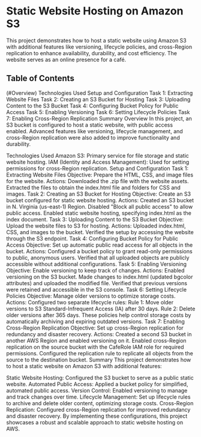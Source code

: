 # Static Website Hosting on Amazon S3

This project demonstrates how to host a static website using Amazon S3 with additional features like versioning, lifecycle policies, and cross-Region replication to enhance availability, durability, and cost efficiency. The website serves as an online presence for a café.

## Table of Contents
(#Overview)
Technologies Used
Setup and Configuration
Task 1: Extracting Website Files
Task 2: Creating an S3 Bucket for Hosting
Task 3: Uploading Content to the S3 Bucket
Task 4: Configuring Bucket Policy for Public Access
Task 5: Enabling Versioning
Task 6: Setting Lifecycle Policies
Task 7: Enabling Cross-Region Replication
Summary
Overview
In this project, an S3 bucket is configured to host a static website, with public access enabled. Advanced features like versioning, lifecycle management, and cross-Region replication were also added to improve functionality and durability.

Technologies Used
Amazon S3: Primary service for file storage and static website hosting.
IAM (Identity and Access Management): Used for setting permissions for cross-Region replication.
Setup and Configuration
Task 1: Extracting Website Files
Objective: Prepare the HTML, CSS, and image files for the website.
Actions:
Downloaded the .zip file with the website assets.
Extracted the files to obtain the index.html file and folders for CSS and images.
Task 2: Creating an S3 Bucket for Hosting
Objective: Create an S3 bucket configured for static website hosting.
Actions:
Created an S3 bucket in N. Virginia (us-east-1) Region.
Disabled "Block all public access" to allow public access.
Enabled static website hosting, specifying index.html as the index document.
Task 3: Uploading Content to the S3 Bucket
Objective: Upload the website files to S3 for hosting.
Actions:
Uploaded index.html, CSS, and images to the bucket.
Verified the setup by accessing the website through the S3 endpoint.
Task 4: Configuring Bucket Policy for Public Access
Objective: Set up automatic public read access for all objects in the bucket.
Actions:
Configured a bucket policy to grant read-only permissions to public, anonymous users.
Verified that all uploaded objects are publicly accessible without additional configurations.
Task 5: Enabling Versioning
Objective: Enable versioning to keep track of changes.
Actions:
Enabled versioning on the S3 bucket.
Made changes to index.html (updated bgcolor attributes) and uploaded the modified file.
Verified that previous versions were retained and accessible in the S3 console.
Task 6: Setting Lifecycle Policies
Objective: Manage older versions to optimize storage costs.
Actions:
Configured two separate lifecycle rules:
Rule 1: Move older versions to S3 Standard-Infrequent Access (IA) after 30 days.
Rule 2: Delete older versions after 365 days.
These policies help control storage costs by automatically archiving and expiring outdated versions.
Task 7: Enabling Cross-Region Replication
Objective: Set up cross-Region replication for redundancy and disaster recovery.
Actions:
Created a second S3 bucket in another AWS Region and enabled versioning on it.
Enabled cross-Region replication on the source bucket with the CafeRole IAM role for required permissions.
Configured the replication rule to replicate all objects from the source to the destination bucket.
Summary
This project demonstrates how to host a static website on Amazon S3 with additional features:

Static Website Hosting: Configured the S3 bucket to serve as a public static website.
Automated Public Access: Applied a bucket policy for simplified, automated public access.
Version Control: Enabled versioning to manage and track changes over time.
Lifecycle Management: Set up lifecycle rules to archive and delete older content, optimizing storage costs.
Cross-Region Replication: Configured cross-Region replication for improved redundancy and disaster recovery.
By implementing these configurations, this project showcases a robust and scalable approach to static website hosting on AWS.
